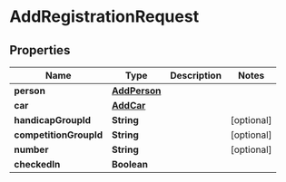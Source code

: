 
# AddRegistrationRequest

## Properties
Name | Type | Description | Notes
------------ | ------------- | ------------- | -------------
**person** | [**AddPerson**](AddPerson.md) |  | 
**car** | [**AddCar**](AddCar.md) |  | 
**handicapGroupId** | **String** |  |  [optional]
**competitionGroupId** | **String** |  |  [optional]
**number** | **String** |  |  [optional]
**checkedIn** | **Boolean** |  | 



